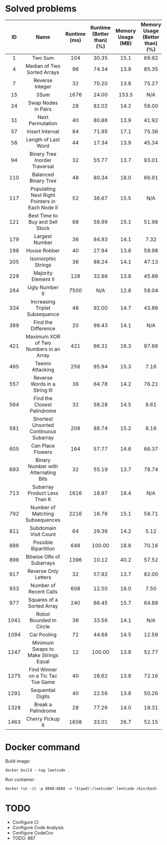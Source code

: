 # Solved problems

|  ID   |                      Name                      | Runtime (ms) | Runtime (Better than) (%) | Memory Usage (MB) | Memory Usage (Better than) (%) |
| :---: | :--------------------------------------------: | :----------: | :-----------------------: | :---------------: | :----------------------------: |
|   1   |                    Two Sum                     |     104      |           30.35           |       15.1        |             69.92              |
|   4   |          Median of Two Sorted Arrays           |      96      |           74.34           |       13.9        |             85.35              |
|   7   |                Reverse Integer                 |      32      |           70.20           |       13.8        |             75.27              |
|  15   |                      3Sum                      |     1676     |           24.00           |       153.5       |              N/A               |
|  24   |              Swap Nodes in Pairs               |      28      |           82.02           |       14.2        |             58.00              |
|  31   |                Next Permutation                |      40      |           80.88           |       13.9        |             41.92              |
|  57   |                Insert Interval                 |      84      |           71.85           |       17.1        |             75.36              |
|  58   |              Length of Last Word               |      44      |           17.34           |       13.9        |             45.34              |
|  94   |         Binary Tree Inorder Traversal          |      32      |           55.77           |       13.7        |             93.01              |
|  110  |              Balanced Binary Tree              |      48      |           80.34           |       18.0        |             66.91              |
|  117  | Populating Next Right Pointers in Each Node II |      52      |           36.67           |       15.5        |              N/A               |
|  121  |        Best Time to Buy and Sell Stock         |      68      |           58.99           |       15.1        |             51.98              |
|  179  |                 Largest Number                 |      36      |           84.93           |       14.1        |              7.32              |
|  198  |                  House Robber                  |      40      |           27.94           |       13.8        |             59.98              |
|  205  |               Isomorphic Strings               |      36      |           88.24           |       14.1        |             47.13              |
|  229  |              Majority Element II               |     128      |           32.86           |       13.8        |             45.86              |
|  264  |                 Ugly Number II                 |     7500     |            N/A            |       12.8        |             58.04              |
|  334  |         Increasing Triplet Subsequence         |      48      |           92.00           |       14.7        |             43.86              |
|  389  |              Find the Difference               |      20      |           99.43           |       14.1        |              N/A               |
|  421  |     Maximum XOR of Two Numbers in an Array     |     421      |           66.31           |       16.3        |             97.66              |
|  495  |                Teemo Attacking                 |     256      |           95.94           |       15.3        |              7.16              |
|  557  |         Reverse Words in a String III          |      36      |           64.78           |       14.2        |             76.21              |
|  564  |          Find the Closest Palindrome           |      32      |           58.28           |       14.5        |              8.61              |
|  581  |     Shortest Unsorted Continuous Subarray      |     208      |           88.74           |       15.2        |              8.19              |
|  605  |               Can Place Flowers                |     164      |           57.77           |       14.6        |             66.37              |
|  693  |      Binary Number with Alternating Bits       |      32      |           55.19           |       13.7        |             78.74              |
|  713  |          Subarray Product Less Than K          |     1616     |           18.97           |       18.4        |              N/A               |
|  792  |        Number of Matching Subsequences         |     2216     |           16.76           |       15.1        |             58.71              |
|  811  |             Subdomain Visit Count              |      64      |           29.36           |       14.2        |              5.12              |
|  886  |              Possible Bipartition              |     648      |          100.00           |       18.8        |             70.16              |
|  898  |            Bitwise ORs of Subarrays            |     1396     |           10.12           |       40.2        |             57.52              |
|  917  |              Reverse Only Letters              |      32      |           57.92           |       13.7        |             82.00              |
|  933  |             Number of Recent Calls             |     608      |           12.50           |       18.0        |              7.50              |
|  977  |           Squares of a Sorted Array            |     240      |           66.45           |       15.7        |             64.88              |
| 1041  |            Robot Bounded In Circle             |      36      |           33.56           |       14.1        |              N/A               |
| 1094  |                  Car Pooling                   |      72      |           44.68           |       14.5        |             12.59              |
| 1247  |      Minimum Swaps to Make Strings Equal       |      12      |          100.00           |       13.8        |             52.77              |
| 1275  |       Find Winner on a Tic Tac Toe Game        |      40      |           28.62           |       13.8        |             72.16              |
| 1291  |               Sequential Digits                |      40      |           22.56           |       13.8        |             50.26              |
| 1328  |               Break a Palindrome               |      28      |           77.26           |       14.0        |             18.31              |
| 1463  |                Cherry Pickup II                |     1608     |           33.01           |       26.7        |             52.15              |

# Docker command

Build image:

```console
docker build --tag leetcode .
```

Run container:

```console
docker run -it -p 8888:8888 -v "$(pwd):/leetcode" leetcode /bin/bash
```

# TODO

-   Configure CI
-   Configure Code Analysis
-   Configure CodeCov
-   TODO: 887